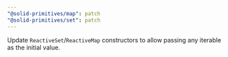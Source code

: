 ```yaml
---
"@solid-primitives/map": patch
"@solid-primitives/set": patch
---
```


Update `ReactiveSet`/`ReactiveMap` constructors to allow passing any iterable as the initial value.
